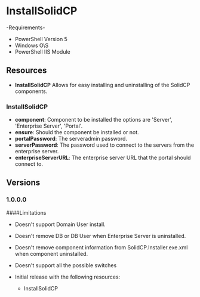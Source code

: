 # InstallSolidCP

-Requirements-
* PowerShell Version 5
* Windows O\S
* PowerShell IIS Module

## Resources

* **InstallSolidCP** Allows for easy installing and uninstalling of the SolidCP components.

### InstallSolidCP

* **component**:           Component to be installed the options are 'Server', 'Enterprise Server', 'Portal'.
* **ensure**:              Should the component be installed or not.
* **portalPassword**:      The serveradmin password.
* **serverPassword**:      The password used to connect to the servers from the enterprise server.
* **enterpriseServerURL**: The enterprise server URL that the portal should connect to.

## Versions

### 1.0.0.0
####Limitations
* Doesn't support Domain User install.
* Doesn't remove DB or DB User when Enterprise Server is uninstalled.
* Doesn't remove component information from SolidCP.Installer.exe.xml when component uninstalled.
* Doesn't support all the possible switches

* Initial release with the following resources:
    * InstallSolidCP